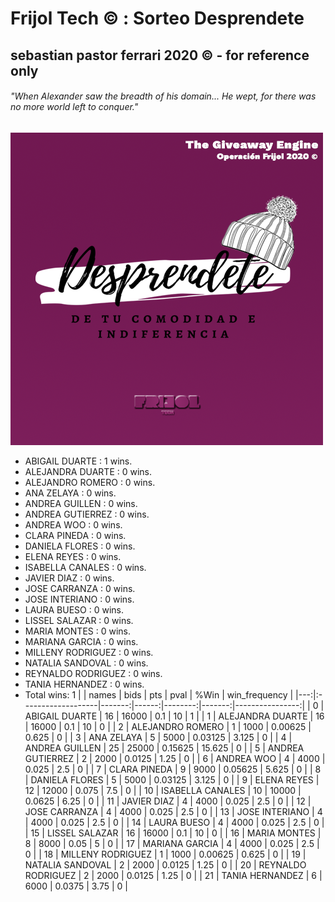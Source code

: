 # Frijol Tech © : Sorteo Desprendete 
## sebastian pastor ferrari 2020 © - for reference only
###### "When Alexander saw the breadth of his domain... He wept, for there was no more world left to conquer."

![images](images/desprendete.png)

* ABIGAIL DUARTE : 1 wins.
* ALEJANDRA DUARTE : 0 wins.
* ALEJANDRO ROMERO : 0 wins.
* ANA ZELAYA : 0 wins.
* ANDREA GUILLEN : 0 wins.
* ANDREA GUTIERREZ : 0 wins.
* ANDREA WOO : 0 wins.
* CLARA PINEDA  : 0 wins.
* DANIELA FLORES : 0 wins.
* ELENA REYES : 0 wins.
* ISABELLA CANALES : 0 wins.
* JAVIER DIAZ : 0 wins.
* JOSE CARRANZA : 0 wins.
* JOSE INTERIANO : 0 wins.
* LAURA BUESO : 0 wins.
* LISSEL SALAZAR : 0 wins.
* MARIA MONTES : 0 wins.
* MARIANA GARCIA  : 0 wins.
* MILLENY RODRIGUEZ : 0 wins.
* NATALIA SANDOVAL : 0 wins.
* REYNALDO RODRIGUEZ : 0 wins.
* TANIA HERNANDEZ : 0 wins.
* Total wins: 1
|    | names              |   bids |   pts |    pval |   %Win |   win_frequency |
|---:|:-------------------|-------:|------:|--------:|-------:|----------------:|
|  0 | ABIGAIL DUARTE     |     16 | 16000 | 0.1     | 10     |               1 |
|  1 | ALEJANDRA DUARTE   |     16 | 16000 | 0.1     | 10     |               0 |
|  2 | ALEJANDRO ROMERO   |      1 |  1000 | 0.00625 |  0.625 |               0 |
|  3 | ANA ZELAYA         |      5 |  5000 | 0.03125 |  3.125 |               0 |
|  4 | ANDREA GUILLEN     |     25 | 25000 | 0.15625 | 15.625 |               0 |
|  5 | ANDREA GUTIERREZ   |      2 |  2000 | 0.0125  |  1.25  |               0 |
|  6 | ANDREA WOO         |      4 |  4000 | 0.025   |  2.5   |               0 |
|  7 | CLARA PINEDA       |      9 |  9000 | 0.05625 |  5.625 |               0 |
|  8 | DANIELA FLORES     |      5 |  5000 | 0.03125 |  3.125 |               0 |
|  9 | ELENA REYES        |     12 | 12000 | 0.075   |  7.5   |               0 |
| 10 | ISABELLA CANALES   |     10 | 10000 | 0.0625  |  6.25  |               0 |
| 11 | JAVIER DIAZ        |      4 |  4000 | 0.025   |  2.5   |               0 |
| 12 | JOSE CARRANZA      |      4 |  4000 | 0.025   |  2.5   |               0 |
| 13 | JOSE INTERIANO     |      4 |  4000 | 0.025   |  2.5   |               0 |
| 14 | LAURA BUESO        |      4 |  4000 | 0.025   |  2.5   |               0 |
| 15 | LISSEL SALAZAR     |     16 | 16000 | 0.1     | 10     |               0 |
| 16 | MARIA MONTES       |      8 |  8000 | 0.05    |  5     |               0 |
| 17 | MARIANA GARCIA     |      4 |  4000 | 0.025   |  2.5   |               0 |
| 18 | MILLENY RODRIGUEZ  |      1 |  1000 | 0.00625 |  0.625 |               0 |
| 19 | NATALIA SANDOVAL   |      2 |  2000 | 0.0125  |  1.25  |               0 |
| 20 | REYNALDO RODRIGUEZ |      2 |  2000 | 0.0125  |  1.25  |               0 |
| 21 | TANIA HERNANDEZ    |      6 |  6000 | 0.0375  |  3.75  |               0 |
